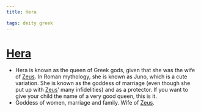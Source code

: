 ```yaml
---
title: Hera

tags: deity greek 
---
```


# [Hera](Hera.md.md)
- Hera is known as the queen of Greek gods, given that she was the wife of [Zeus](Zeus.md.md). In Roman mythology, she is known as Juno, which is a cute variation. She is known as the goddess of marriage (even though she put up with [Zeus](Zeus.md.md)’ many infidelities) and as a protector. If you want to give your child the name of a very good queen, this is it.
- Goddess of women, marriage and family. Wife of [Zeus](Zeus.md.md).